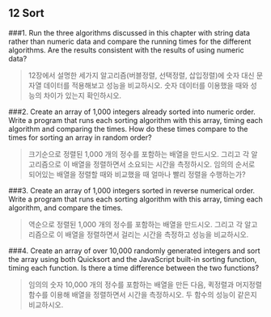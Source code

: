 ## 12 Sort

###1.
Run the three algorithms discussed in this chapter with string data rather than numeric data and compare the running times for the different algorithms. Are the results consistent with the results of using numeric data?
> 12장에서 설명한 세가지 알고리즘(버블정렬, 선택정렬, 삽입정렬)에 숫자 대신 문자열 데이터를 적용해보고 성능을 비교하시오.
숫자 데이터를 이용했을 때와 성능의 차이가 있는지 확인하시오.

###2.
Create an array of 1,000 integers already sorted into numeric order. Write a program that runs each sorting algorithm with this array, timing each algorithm and comparing the times. How do these times compare to the times for sorting an array in random order?
> 크기순으로 정렬된 1,000 개의 정수를 포함하는 배열을 만드시오. 그리고 각 알고리즘으로 이 배열을 정렬하면서 소요되는 시간을 측정하시오. 임의의 순서로 되어있는 배열을 정렬할 때와 비교했을 때 얼마나 빨리 정렬을 수행하는가?

###3.
Create an array of 1,000 integers sorted in reverse numerical order. Write a program that runs each sorting algorithm with this array, timing each algorithm, and compare the times.
> 역순으로 정렬된 1,000 개의 정수를 포함하는 배열을 만드시오. 그리고 각 알고리즘으로 이 배열을 정렬하면서 걸리는 시간을 측정하고 성능을 비교하시오.

###4.
Create an array of over 10,000 randomly generated integers and sort the array using both Quicksort and the JavaScript built-in sorting function, timing each function. Is there a time difference between the two functions?
> 임의의 숫자 10,000 개의 정수를 포함하는 배열을 만든 다음, 퀵정렬과 머지정렬함수를 이용해 배열을 정렬하면서 시간을 측정하시오. 두 함수의 성능이 같은지 비교하시오.